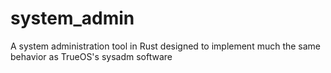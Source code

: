 # system_admin
A system administration tool in Rust designed to implement much the same behavior as TrueOS's sysadm software
